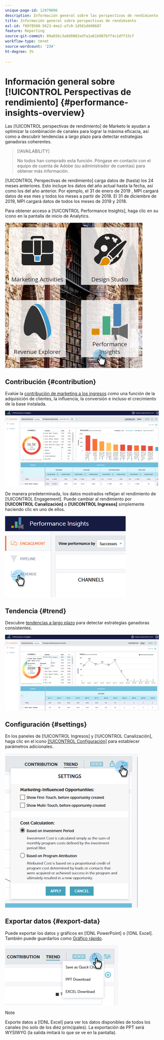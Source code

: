 ```yaml
---
unique-page-id: 12979006
description: Información general sobre las perspectivas de rendimiento - Documentos de Marketo - Documentación del producto
title: Información general sobre perspectivas de rendimiento
exl-id: f89f8500-5623-4ee2-a7c0-1d561dd40687
feature: Reporting
source-git-commit: 09a656c3a0d0002edfa1a61b987bff4c1dff33cf
workflow-type: tm+mt
source-wordcount: '234'
ht-degree: 3%

---
```


# Información general sobre [!UICONTROL Perspectivas de rendimiento] {#performance-insights-overview}

Las [!UICONTROL perspectivas de rendimiento] de Marketo le ayudan a optimizar la combinación de canales para lograr la máxima eficacia, así como a descubrir tendencias a largo plazo para detectar estrategias ganadoras coherentes.

>[!AVAILABILITY]
>
>No todos han comprado esta función. Póngase en contacto con el equipo de cuenta de Adobe (su administrador de cuentas) para obtener más información.

[!UICONTROL Perspectivas de rendimiento] carga datos de (hasta) los 24 meses anteriores. Esto incluye los datos del año actual hasta la fecha, así como los del año anterior. Por ejemplo, el 31 de enero de 2019 , MPI cargará datos de ese mes y todos los meses a partir de 2018. El 31 de diciembre de 2019, MPI cargará datos de todos los meses de 2019 y 2018.

Para obtener acceso a [!UICONTROL Performance Insights], haga clic en su icono en la pantalla de inicio de Analytics.

![](assets/one.png)

## Contribución {#contribution}

Evalúe la [contribución de marketing a los ingresos](/help/marketo/product-docs/reporting/performance-insights/performance-insights-contribution-overview.md) como una función de la adquisición de clientes, la influencia, la conversión e incluso el crecimiento de la base instalada.

![](assets/two.png)

De manera predeterminada, los datos mostrados reflejan el rendimiento de [!UICONTROL Engagement]. Puede cambiar al rendimiento por **[!UICONTROL Canalización]** o **[!UICONTROL Ingresos]** simplemente haciendo clic en uno de ellos.

![](assets/3.png)

## Tendencia {#trend}

Descubre [tendencias a largo plazo](/help/marketo/product-docs/reporting/performance-insights/performance-insights-trend-overview.md) para detectar estrategias ganadoras consistentes.

![](assets/4.png)

## Configuración {#settings}

En los paneles de [!UICONTROL Ingresos] y [!UICONTROL Canalización], haga clic en el icono [[!UICONTROL Configuración]](/help/marketo/product-docs/reporting/performance-insights/performance-insights-settings.md) para establecer parámetros adicionales.

![](assets/5.png)

## Exportar datos {#export-data}

Puede exportar los datos y gráficos en [!DNL PowerPoint] o [!DNL Excel]. También puede guardarlos como [Gráfico rápido](/help/marketo/product-docs/reporting/performance-insights/performance-insights-quick-charts.md).

![](assets/6.png)

>[!NOTE]
>
>Exporte datos a [!DNL Excel] para ver los datos disponibles de todos los canales (no solo de los diez principales). La exportación de PPT será WYSIWYG (la salida imitará lo que se ve en la pantalla).

